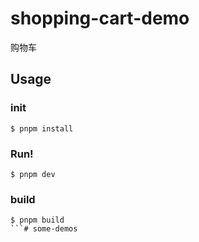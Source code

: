 # shopping-cart-demo
购物车

## Usage

### init

```shell
$ pnpm install
```

### Run!

```shell
$ pnpm dev
```

### build
```shell
$ pnpm build
```# some-demos
